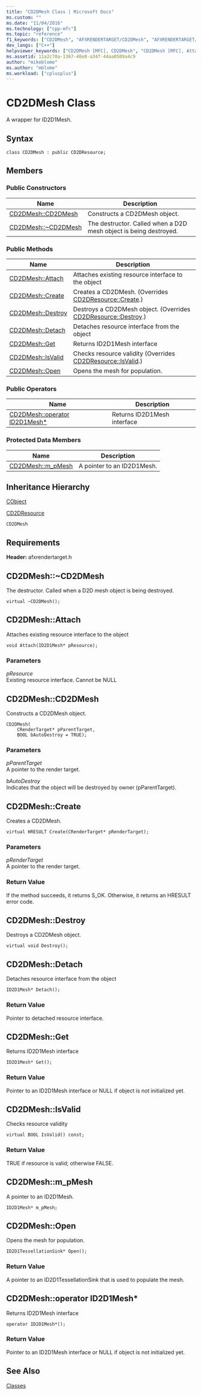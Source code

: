 ```yaml
---
title: "CD2DMesh Class | Microsoft Docs"
ms.custom: ""
ms.date: "11/04/2016"
ms.technology: ["cpp-mfc"]
ms.topic: "reference"
f1_keywords: ["CD2DMesh", "AFXRENDERTARGET/CD2DMesh", "AFXRENDERTARGET/CD2DMesh::CD2DMesh", "AFXRENDERTARGET/CD2DMesh::Attach", "AFXRENDERTARGET/CD2DMesh::Create", "AFXRENDERTARGET/CD2DMesh::Destroy", "AFXRENDERTARGET/CD2DMesh::Detach", "AFXRENDERTARGET/CD2DMesh::Get", "AFXRENDERTARGET/CD2DMesh::IsValid", "AFXRENDERTARGET/CD2DMesh::Open", "AFXRENDERTARGET/CD2DMesh::m_pMesh"]
dev_langs: ["C++"]
helpviewer_keywords: ["CD2DMesh [MFC], CD2DMesh", "CD2DMesh [MFC], Attach", "CD2DMesh [MFC], Create", "CD2DMesh [MFC], Destroy", "CD2DMesh [MFC], Detach", "CD2DMesh [MFC], Get", "CD2DMesh [MFC], IsValid", "CD2DMesh [MFC], Open", "CD2DMesh [MFC], m_pMesh"]
ms.assetid: 11a2c78a-1367-40e8-a34f-44aa0509a4c9
author: "mikeblome"
ms.author: "mblome"
ms.workload: ["cplusplus"]
---
```

# CD2DMesh Class

A wrapper for ID2D1Mesh.

## Syntax

```
class CD2DMesh : public CD2DResource;
```

## Members

### Public Constructors

|Name|Description|
|----------|-----------------|
|[CD2DMesh::CD2DMesh](#cd2dmesh)|Constructs a CD2DMesh object.|
|[CD2DMesh::~CD2DMesh](#_dtorcd2dmesh)|The destructor. Called when a D2D mesh object is being destroyed.|

### Public Methods

|Name|Description|
|----------|-----------------|
|[CD2DMesh::Attach](#attach)|Attaches existing resource interface to the object|
|[CD2DMesh::Create](#create)|Creates a CD2DMesh. (Overrides [CD2DResource::Create](../../mfc/reference/cd2dresource-class.md#create).)|
|[CD2DMesh::Destroy](#destroy)|Destroys a CD2DMesh object. (Overrides [CD2DResource::Destroy](../../mfc/reference/cd2dresource-class.md#destroy).)|
|[CD2DMesh::Detach](#detach)|Detaches resource interface from the object|
|[CD2DMesh::Get](#get)|Returns ID2D1Mesh interface|
|[CD2DMesh::IsValid](#isvalid)|Checks resource validity (Overrides [CD2DResource::IsValid](../../mfc/reference/cd2dresource-class.md#isvalid).)|
|[CD2DMesh::Open](#open)|Opens the mesh for population.|

### Public Operators

|Name|Description|
|----------|-----------------|
|[CD2DMesh::operator ID2D1Mesh*](#operator_id2d1mesh_star)|Returns ID2D1Mesh interface|

### Protected Data Members

|Name|Description|
|----------|-----------------|
|[CD2DMesh::m_pMesh](#m_pmesh)|A pointer to an ID2D1Mesh.|

## Inheritance Hierarchy

[CObject](../../mfc/reference/cobject-class.md)

[CD2DResource](../../mfc/reference/cd2dresource-class.md)

`CD2DMesh`

## Requirements

**Header:** afxrendertarget.h

##  <a name="_dtorcd2dmesh"></a>  CD2DMesh::~CD2DMesh

The destructor. Called when a D2D mesh object is being destroyed.

```
virtual ~CD2DMesh();
```

##  <a name="attach"></a>  CD2DMesh::Attach

Attaches existing resource interface to the object

```
void Attach(ID2D1Mesh* pResource);
```

### Parameters

*pResource*<br/>
Existing resource interface. Cannot be NULL

##  <a name="cd2dmesh"></a>  CD2DMesh::CD2DMesh

Constructs a CD2DMesh object.

```
CD2DMesh(
    CRenderTarget* pParentTarget,
    BOOL bAutoDestroy = TRUE);
```

### Parameters

*pParentTarget*<br/>
A pointer to the render target.

*bAutoDestroy*<br/>
Indicates that the object will be destroyed by owner (pParentTarget).

##  <a name="create"></a>  CD2DMesh::Create

Creates a CD2DMesh.

```
virtual HRESULT Create(CRenderTarget* pRenderTarget);
```

### Parameters

*pRenderTarget*<br/>
A pointer to the render target.

### Return Value

If the method succeeds, it returns S_OK. Otherwise, it returns an HRESULT error code.

##  <a name="destroy"></a>  CD2DMesh::Destroy

Destroys a CD2DMesh object.

```
virtual void Destroy();
```

##  <a name="detach"></a>  CD2DMesh::Detach

Detaches resource interface from the object

```
ID2D1Mesh* Detach();
```

### Return Value

Pointer to detached resource interface.

##  <a name="get"></a>  CD2DMesh::Get

Returns ID2D1Mesh interface

```
ID2D1Mesh* Get();
```

### Return Value

Pointer to an ID2D1Mesh interface or NULL if object is not initialized yet.

##  <a name="isvalid"></a>  CD2DMesh::IsValid

Checks resource validity

```
virtual BOOL IsValid() const;
```

### Return Value

TRUE if resource is valid; otherwise FALSE.

##  <a name="m_pmesh"></a>  CD2DMesh::m_pMesh

A pointer to an ID2D1Mesh.

```
ID2D1Mesh* m_pMesh;
```

##  <a name="open"></a>  CD2DMesh::Open

Opens the mesh for population.

```
ID2D1TessellationSink* Open();
```

### Return Value

A pointer to an ID2D1TessellationSink that is used to populate the mesh.

##  <a name="operator_id2d1mesh_star"></a>  CD2DMesh::operator ID2D1Mesh*

Returns ID2D1Mesh interface

```
operator ID2D1Mesh*();
```

### Return Value

Pointer to an ID2D1Mesh interface or NULL if object is not initialized yet.

## See Also

[Classes](../../mfc/reference/mfc-classes.md)
